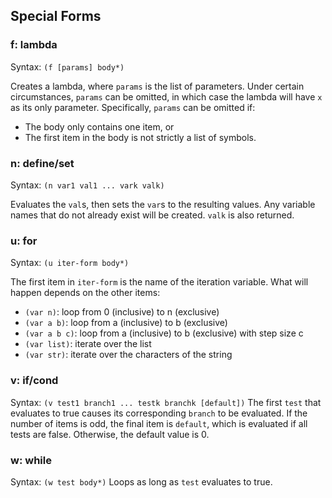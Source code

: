 ## Special Forms
### f: lambda
Syntax: `(f [params] body*)`

Creates a lambda, where `params` is the list of parameters. Under certain circumstances, `params` can be omitted, in which case the lambda will have `x` as its only parameter. Specifically, `params` can be omitted if:
- The body only contains one item, or
- The first item in the body is not strictly a list of symbols.
### n: define/set
Syntax: `(n var1 val1 ... vark valk)`

Evaluates the `val`s, then sets the `var`s to the resulting values. Any variable names that do not already exist will be created. `valk` is also returned.
### u: for
Syntax: `(u iter-form body*)`

The first item in `iter-form` is the name of the iteration variable. What will happen depends on the other items:
- `(var n)`: loop from 0 (inclusive) to n (exclusive)
- `(var a b)`: loop from a (inclusive) to b (exclusive)
- `(var a b c)`: loop from a (inclusive) to b (exclusive) with step size c
- `(var list)`: iterate over the list
- `(var str)`: iterate over the characters of the string
### v: if/cond

Syntax: `(v test1 branch1 ... testk branchk [default])`
The first `test` that evaluates to true causes its corresponding `branch` to be evaluated. If the number of items is odd, the final item is `default`, which is evaluated if all tests are false. Otherwise, the default value is 0.
### w: while

Syntax: `(w test body*)`
Loops as long as `test` evaluates to true.
